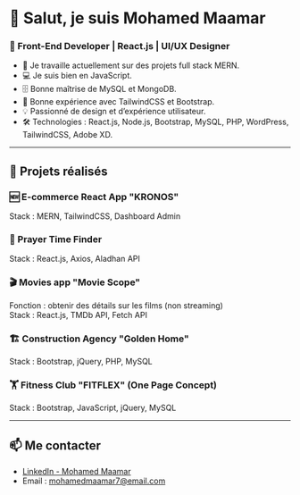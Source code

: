 # 👋 Salut, je suis Mohamed Maamar

### 🎯 Front-End Developer | React.js | UI/UX Designer

- 🔭 Je travaille actuellement sur des projets full stack MERN.
- 💻 Je suis bien en JavaScript.
- 🗄️ Bonne maîtrise de MySQL et MongoDB.
- 🎨 Bonne expérience avec TailwindCSS et Bootstrap.
- 💡 Passionné de design et d’expérience utilisateur.
- 🛠️ Technologies : React.js, Node.js, Bootstrap, MySQL, PHP, WordPress, TailwindCSS, Adobe XD.

---

## 🚀 Projets réalisés

### 🆕 E-commerce React App "KRONOS"  
Stack : MERN, TailwindCSS, Dashboard Admin

### 🕌 Prayer Time Finder  
Stack : React.js, Axios, Aladhan API

### 🎬 Movies app "Movie Scope"  
Fonction : obtenir des détails sur les films (non streaming)  
Stack : React.js, TMDb API, Fetch API

### 🏗 Construction Agency "Golden Home"  
Stack : Bootstrap, jQuery, PHP, MySQL

### 🏋️ Fitness Club "FITFLEX" (One Page Concept)  
Stack : Bootstrap, JavaScript, jQuery, MySQL

---

## 📫 Me contacter

- [LinkedIn - Mohamed Maamar](https://www.linkedin.com/in/maamar-mohamed/)
- Email : mohamedmaamar7@email.com
  
